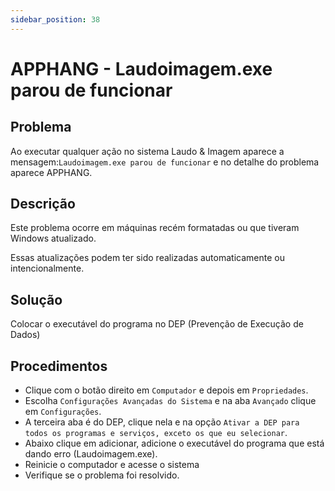 ```yaml
---
sidebar_position: 38
---
```


# APPHANG - Laudoimagem.exe parou de funcionar

## Problema

Ao executar qualquer ação no sistema Laudo & Imagem aparece a
mensagem:`Laudoimagem.exe parou de funcionar` e no detalhe do
problema aparece APPHANG.

## Descrição

Este problema ocorre em máquinas recém formatadas ou que tiveram
Windows atualizado.

Essas atualizações podem ter sido realizadas automaticamente ou
intencionalmente.

## Solução

Colocar o executável do programa no DEP (Prevenção de Execução de
Dados)

## Procedimentos

-   Clique com o botão direito em `Computador` e depois em
`Propriedades`.
-   Escolha `Configurações Avançadas do Sistema` e na aba `Avançado`
clique em `Configurações`.
-   A terceira aba é do DEP, clique nela e na opção `Ativar a DEP para
todos os programas e serviços, exceto os que eu selecionar`.
-   Abaixo clique em adicionar, adicione o executável do programa que
está dando erro (Laudoimagem.exe).
-   Reinicie o computador e acesse o sistema
-   Verifique se o problema foi resolvido.